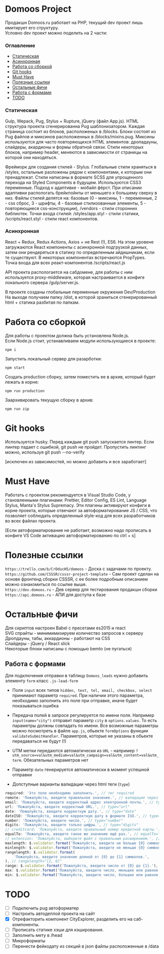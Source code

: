 # Domoos Project

Продакшн Domoos.ru работает на PHP, текущий dev проект лишь имитирует его структуру.  
Условно dev проект можно поделить на 2 части:

### Оглавление

- [Cтатическая](#Cтатическая)
- [Асинхронная](#Асинхронная)
- [Работа со сборкой](#Работа-со-сборкой)
- [Git hooks](#Git-hooks)
- [Must Have](#Must-Have)
- [Полезные ссылки](#Полезные-ссылки)
- [Остальные фичи](#Остальные-фичи)
- [Работа с формами](#Работа-с-формами)
- [TODO](#TODO)

### Cтатическая

Gulp, Wepack, Pug, Stylus + Rupture, jQuery (файл App.js). HTML структура проекта сгенерированна Pug шаблонизатором. Каждая страница состоит из блоков, расположеных в /blocks. Блоки состоят из Pug файлов и миксинов расположенных в /blocks/mixins.pug. Миксины используются для часто повторяющихся HTML элементов: дропадауны, слайдеры, акардионы и формы обратной связи. Стили некоторых блоков, например header, меняются в зависимости от страницы на которой они находяться.

Фрейморк для создания стилей - Stylus. Глобальные стили храняться в /styles, остальные разложены рядом с компонентами, к которым они пренадлежат. Стили написаны в формате SCSS для упрощенного перехода на Styled Components в будущем. Используются CSS3 переменные. Подход к адаптивке - мобайл фёрст. При описании адаптивки распологать брейкпойнты от меньшего к большему сверху в низ. Файлы стилей делятся на: базовые (0 - миксины, 1 - переменные, 2 - css сброс, 3 - шрифты, 4 - базовые стилизованные элементы, 5 - повторяющиеся css-конструкции), /vendors - стили сторонних библиотек. Точки входа стилей: /styles/app.styl - стили статики, /scripts/react.styl - стили react компонентов.

### Асинхронная

React + Redux, Redux Actions, Axios + не Rest (!), ES6. На этом уровене загружаются React компоненты c асинхронной подгрузкой данных, затем они рендеряться в статику по определенным айдишникам, если те существуют. В некоторых компонентах встречаются PropTypes. Точка входа для всех реaкт-компонентов /scripts/react.js

API проекта распологается на сабдомене, для работы с ним используется proxy-middleware, которая настраивается в конфиге локального сервера /gulp/server.js.

В проекте созданы глобальные переменные окружения Dev/Production
На выходе получаем папку /dist, в которой зраниться сгенерированный html + статика разбитая по папкам.

# Работа со сборкой

Для работы с проектом должна быть установлена Node.js.  
Если Node.js стоит, устанавливаем модули использующиеся в проекте:

```
npm i
```

Запустить локальный сервер для разарботки:

```
npm start
```

Создать production сборку, затем поместить ее в архив, который будет лежать в корне:

```
npm run production
```

Заархивировать текущую сборку в архив:

```
npm run zip
```

# Git hooks

Используется husky. Перед каждым git push запускается линтер. Если линтер падает с ошибкой, git push не пройдет. Пропустить линтинг можно, используя git push --no-verify

[исключен из зависимостей, но можно добавить и все заработает]

# Must Have

Работать с проектом рекомендуется в Visual Studio Code, у становленными плагинами: Prettier, Editor Config, ES Lint, Language Stylus, Manta's Stylus Supremacy. Эти плагины активируют конфиги в корне проекта, которые отвечают за автоформатирование JS / CSS, что позволяет соблюдать определенный style-код для всех разработчиков во всех файлах проекта.

[Если автоформатирование не работает, возможно надо прописать в конфиге VS Code активацию автоформатированию по ctrl + s]

# Полезные ссылки

`https://trello.com/b/CrDducH5/domoos` - Доска с задачами по проекту.  
`https://github.com/CSSSR/csssr-project-template` - Сам проект сделан на основе фронтенд сборки CSSSR, c ее более подробным описанием можно ознакомиться по ссылке выше.  
`https://dev.domoos.ru` - Дев сервер для тестирования продакшн сборки  
`https://api.domoos.ru` - АПИ для доступа к базе

# Остальные фичи

Для скриптов настроен Babel с пресетами es2015 и react  
SVG спрайты - минимимизируем количество запросов к серверу  
Дропдауны, табы, аккардионы - работают на CSS  
Слайдеры - jQuery / React slick  
Некоторые блоки написаны с помощью bemto (не пугаться)

## Работа с формами

Для подключения отправки в таблицу `Domoos_leads` нужно добавить элементу `form` класс `.js-lead-form`

- Поля `input` всех типов `hidden, text, tel, email, checkbox, select` принимают параметр `required`. При наличии этого параметра, необходимо заполнить это поле при отправке, иначе будет показываться ошибка

- Передача полей в запросе регулируется по имени поля. Например `input(name="city")` отправит параметр `city` в `options.values`. То есть параметры должны совпадать по имени. Все возможные параметры можно посмотреть в файле `app.js`, обьекте `formOptions` функции `validateSubmitHandler`. Параметров, которые не указаны в обьекте передаваться не будут (!)

- UTM метки передаются автоматически из `URL` - например `?utm_source=val&utm_medium=val&utm_campaign=val&utm_content=val&utm_term`. Обязательных параметров нет

- Параметр `date` генерируется автоматически в момент успешной отправки

- Допступные варианты валидации через html теги (`type`)

```js
required: 'Это поле необходимо заполнить.', // тег required
remote: 'Пожалуйста, введите правильное значение.', // валидация через запрос к API
email: 'Пожалуйста, введите корректный адрес электронной почты.', // type="email"
url: 'Пожалуйста, введите корректный URL.', // type="url"
date: 'Пожалуйста, введите корректную дату.', // type="date"
dateISO: 'Пожалуйста, введите корректную дату в формате ISO.', // type="dateISO"
number: 'Пожалуйста, введите число.', // type="number"
digits: 'Пожалуйста, вводите только цифры.', // type="digits"
// creditcard: 'Пожалуйста, введите правильный номер кредитной карты.', // тег creditcard - нужно подключение отдельного плагина
equalTo: 'Пожалуйста, введите такое же значение ещё раз.', // equalTo="xxx"
// extension: 'Пожалуйста, выберите файл с правильным расширением.', // extension="zip" - нужно подключение отдельного плагина
maxlength: $.validator.format('Пожалуйста, введите не больше {0} символов.'), // maxlength="10"
minlength: $.validator.format('Пожалуйста, введите не меньше {0} символов.'), // minlength="2"
rangelength: $.validator.format(
	'Пожалуйста, введите значение длиной от {0} до {1} символов.',
), // rangelength="[2, 6]"
range: $.validator.format('Пожалуйста, введите число от {0} до {1}.'), // range="[2,6]"
max: $.validator.format('Пожалуйста, введите число, меньшее или равное {0}.'), // max="10"
min: $.validator.format('Пожалуйста, введите число, большее или равное {0}.'), // min="2
```

# TODO

- [ ] Подключить pug автоформатер
- [ ] Настроить автодеплой проекта на сайт
- [x] Отрефакторить компонент CityExplorer, разделить его на саб-компоненты.
- [ ] Прописать статике хэши для кэширования.
- [ ] Заполнить мету в /head
- [ ] Микроформаты
- [ ] Перенести фейкодату из секций в json файлы расположенные в /data
